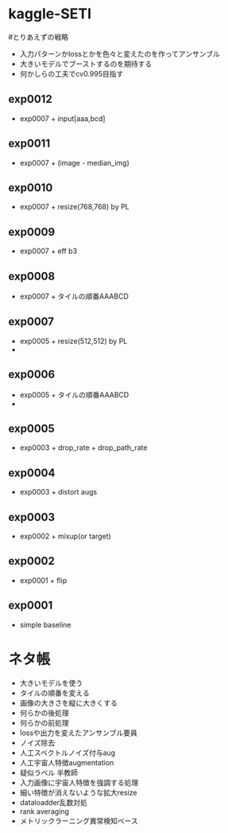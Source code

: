 # kaggle-SETI
#とりあえずの戦略
* 入力パターンかlossとかを色々と変えたのを作ってアンサンブル
* 大きいモデルでブーストするのを期待する
* 何かしらの工夫でcv0.995目指す

## exp0012
* exp0007 + input[aaa,bcd]

## exp0011
* exp0007 + (image - median_img)

## exp0010
* exp0007 + resize(768,768) by PL

## exp0009
* exp0007 + eff b3

## exp0008
* exp0007 + タイルの順番AAABCD

## exp0007
* exp0005 + resize(512,512) by PL
*
## exp0006
* exp0005 + タイルの順番AAABCD
* 
## exp0005
* exp0003 + drop_rate + drop_path_rate

## exp0004
* exp0003 + distort augs

## exp0003
* exp0002 + mixup(or target)

## exp0002
* exp0001 + flip

## exp0001
* simple baseline

# ネタ帳
* 大きいモデルを使う
* タイルの順番を変える
* 画像の大きさを縦に大きくする
* 何らかの後処理
* 何らかの前処理
* lossや出力を変えたアンサンブル要員
* ノイズ除去
* 人工スペクトルノイズ付与aug
* 人工宇宙人特徴augmentation
* 疑似ラベル 半教師
* 入力画像に宇宙人特徴を強調する処理
* 細い特徴が消えないような拡大resize
* dataloadder乱数対処
* rank averaging
* メトリックラーニング異常検知ベース
